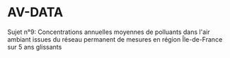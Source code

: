 # AV-DATA
Sujet n°9: Concentrations annuelles moyennes de polluants dans l'air ambiant issues du réseau permanent de mesures en région Île-de-France sur 5 ans glissants
